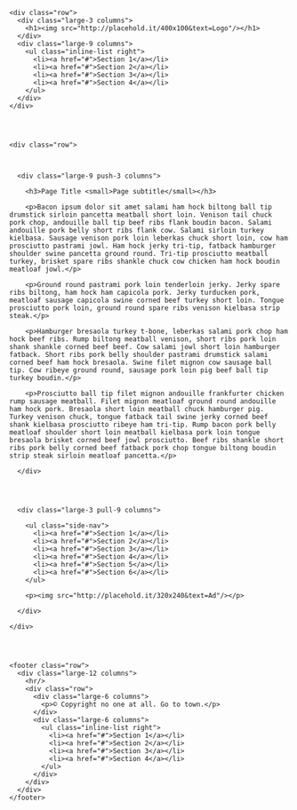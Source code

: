 ---
---

    <div class="row">
      <div class="large-3 columns">
        <h1><img src="http://placehold.it/400x100&text=Logo"/></h1>
      </div>
      <div class="large-9 columns">
        <ul class="inline-list right">
          <li><a href="#">Section 1</a></li>
          <li><a href="#">Section 2</a></li>
          <li><a href="#">Section 3</a></li>
          <li><a href="#">Section 4</a></li>
        </ul>
      </div>
    </div>
    
     
    
    
    <div class="row">    
      
       
       
      <div class="large-9 push-3 columns">
        
        <h3>Page Title <small>Page subtitle</small></h3>
        
        <p>Bacon ipsum dolor sit amet salami ham hock biltong ball tip drumstick sirloin pancetta meatball short loin. Venison tail chuck pork chop, andouille ball tip beef ribs flank boudin bacon. Salami andouille pork belly short ribs flank cow. Salami sirloin turkey kielbasa. Sausage venison pork loin leberkas chuck short loin, cow ham prosciutto pastrami jowl. Ham hock jerky tri-tip, fatback hamburger shoulder swine pancetta ground round. Tri-tip prosciutto meatball turkey, brisket spare ribs shankle chuck cow chicken ham hock boudin meatloaf jowl.</p>
   
        <p>Ground round pastrami pork loin tenderloin jerky. Jerky spare ribs biltong, ham hock ham capicola pork. Jerky turducken pork, meatloaf sausage capicola swine corned beef turkey short loin. Tongue prosciutto pork loin, ground round spare ribs venison kielbasa strip steak.</p>
   
        <p>Hamburger bresaola turkey t-bone, leberkas salami pork chop ham hock beef ribs. Rump biltong meatball venison, short ribs pork loin shank shankle corned beef beef. Cow salami jowl short loin hamburger fatback. Short ribs pork belly shoulder pastrami drumstick salami corned beef ham hock bresaola. Swine filet mignon cow sausage ball tip. Cow ribeye ground round, sausage pork loin pig beef ball tip turkey boudin.</p>
   
        <p>Prosciutto ball tip filet mignon andouille frankfurter chicken rump sausage meatball. Filet mignon meatloaf ground round andouille ham hock pork. Bresaola short loin meatball chuck hamburger pig. Turkey venison chuck, tongue fatback tail swine jerky corned beef shank kielbasa prosciutto ribeye ham tri-tip. Rump bacon pork belly meatloaf shoulder short loin meatball kielbasa pork loin tongue bresaola brisket corned beef jowl prosciutto. Beef ribs shankle short ribs pork belly corned beef fatback pork chop tongue biltong boudin strip steak sirloin meatloaf pancetta.</p>
              
      </div>
      
      
       
       
      <div class="large-3 pull-9 columns">
          
        <ul class="side-nav">
          <li><a href="#">Section 1</a></li>
          <li><a href="#">Section 2</a></li>
          <li><a href="#">Section 3</a></li>
          <li><a href="#">Section 4</a></li>
          <li><a href="#">Section 5</a></li>
          <li><a href="#">Section 6</a></li>
        </ul>
        
        <p><img src="http://placehold.it/320x240&text=Ad"/></p>
          
      </div>
      
    </div>
      
    
     
    
    <footer class="row">
      <div class="large-12 columns">
        <hr/>
        <div class="row">
          <div class="large-6 columns">
            <p>© Copyright no one at all. Go to town.</p>
          </div>
          <div class="large-6 columns">
            <ul class="inline-list right">
              <li><a href="#">Section 1</a></li>
              <li><a href="#">Section 2</a></li>
              <li><a href="#">Section 3</a></li>
              <li><a href="#">Section 4</a></li>
            </ul>
          </div>
        </div>
      </div> 
    </footer>
